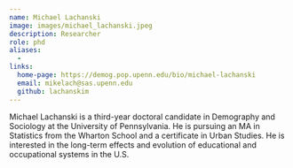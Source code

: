 ```yaml
---
name: Michael Lachanski
image: images/michael_lachanski.jpeg
description: Researcher
role: phd
aliases:
  - 
links:
  home-page: https://demog.pop.upenn.edu/bio/michael-lachanski
  email: mikelach@sas.upenn.edu
  github: lachanskim
---
```


Michael Lachanski is a third-year doctoral candidate in Demography and Sociology at the University of Pennsylvania. He is pursuing an MA in Statistics from the Wharton School and a certificate in Urban Studies. He is interested in the long-term effects and evolution of educational and occupational systems in the U.S.
